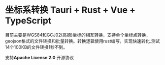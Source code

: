 # 坐标系转换  Tauri + Rust + Vue + TypeScript

目前主要是WGS84和GCJ02(高德)坐标的相互转换，支持单个坐标点转换，geojson格式的文件转换和批量转换。转换逻辑使用rust编写，实现快速转化.测试14个100KB的文件转换1秒不到。

支持**Apache License 2.0** 开源协议

